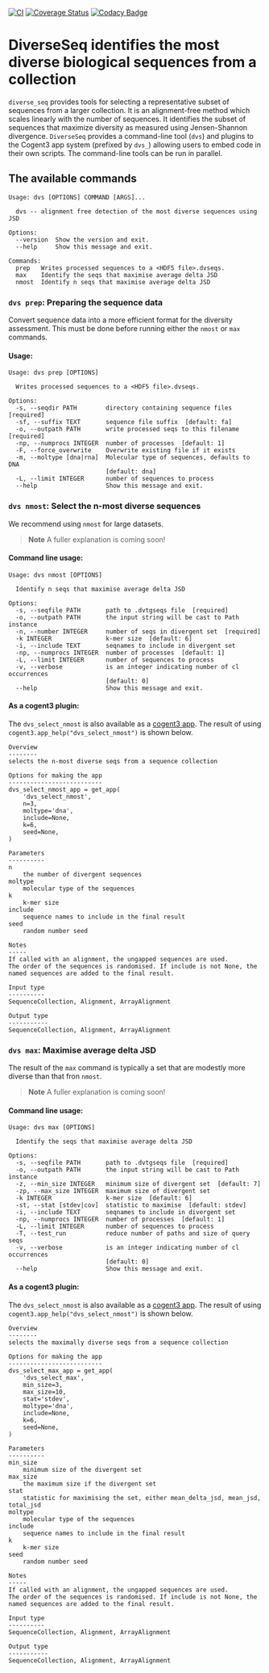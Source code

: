 [![CI](https://github.com/HuttleyLab/DiverseSeq/actions/workflows/ci.yml/badge.svg)](https://github.com/HuttleyLab/DiverseSeq/actions/workflows/ci.yml)
[![Coverage Status](https://coveralls.io/repos/github/HuttleyLab/DiverseSeq/badge.svg?branch=main)](https://coveralls.io/github/HuttleyLab/DiverseSeq?branch=main)
[![Codacy Badge](https://app.codacy.com/project/badge/Grade/ef3010ea162f47a2a5a44e0f3f6ed1f0)](https://app.codacy.com/gh/HuttleyLab/DiverseSeq/dashboard?utm_source=gh&utm_medium=referral&utm_content=&utm_campaign=Badge_grade)

# DiverseSeq identifies the most diverse biological sequences from a collection

`diverse_seq` provides tools for selecting a representative subset of sequences from a larger collection. It is an alignment-free method which scales linearly with the number of sequences.  It identifies the subset of sequences that maximize diversity as measured using Jensen-Shannon divergence. `DiverseSeq` provides a command-line tool (`dvs`) and plugins to the Cogent3 app system (prefixed by `dvs_`) allowing users to embed code in their own scripts. The command-line tools can be run in parallel.

## The available commands

<!-- [[[cog
import cog
from diverse_seq.cli import main
from click.testing import CliRunner
runner = CliRunner()
result = runner.invoke(main, ["--help"])
help = result.output.replace("Usage: main", "Usage: dvs")
cog.out(
    "```\n{}\n```".format(help)
)
]]] -->
```
Usage: dvs [OPTIONS] COMMAND [ARGS]...

  dvs -- alignment free detection of the most diverse sequences using JSD

Options:
  --version  Show the version and exit.
  --help     Show this message and exit.

Commands:
  prep   Writes processed sequences to a <HDF5 file>.dvseqs.
  max    Identify the seqs that maximise average delta JSD
  nmost  Identify n seqs that maximise average delta JSD

```
<!-- [[[end]]] -->

### `dvs prep`: Preparing the sequence data

Convert sequence data into a more efficient format for the diversity assessment. This must be done before running either the `nmost` or `max` commands.

#### Usage:

<!-- [[[cog
import cog
from diverse_seq.cli import main
from click.testing import CliRunner
runner = CliRunner()
result = runner.invoke(main, ["prep", "--help"])
help = result.output.replace("Usage: main", "Usage: dvs")
cog.out(
    "```\n{}\n```".format(help)
)
]]] -->
```
Usage: dvs prep [OPTIONS]

  Writes processed sequences to a <HDF5 file>.dvseqs.

Options:
  -s, --seqdir PATH        directory containing sequence files  [required]
  -sf, --suffix TEXT       sequence file suffix  [default: fa]
  -o, --outpath PATH       write processed seqs to this filename  [required]
  -np, --numprocs INTEGER  number of processes  [default: 1]
  -F, --force_overwrite    Overwrite existing file if it exists
  -m, --moltype [dna|rna]  Molecular type of sequences, defaults to DNA
                           [default: dna]
  -L, --limit INTEGER      number of sequences to process
  --help                   Show this message and exit.

```
<!-- [[[end]]] -->

### `dvs nmost`: Select the n-most diverse sequences

We recommend using `nmost` for large datasets.

> **Note**
> A fuller explanation is coming soon!

#### Command line usage:

<!-- [[[cog
import cog
from diverse_seq.cli import main
from click.testing import CliRunner
runner = CliRunner()
result = runner.invoke(main, ["nmost", "--help"])
help = result.output.replace("Usage: main", "Usage: dvs")
cog.out(
    "```\n{}\n```".format(help)
)
]]] -->
```
Usage: dvs nmost [OPTIONS]

  Identify n seqs that maximise average delta JSD

Options:
  -s, --seqfile PATH       path to .dvtgseqs file  [required]
  -o, --outpath PATH       the input string will be cast to Path instance
  -n, --number INTEGER     number of seqs in divergent set  [required]
  -k INTEGER               k-mer size  [default: 6]
  -i, --include TEXT       seqnames to include in divergent set
  -np, --numprocs INTEGER  number of processes  [default: 1]
  -L, --limit INTEGER      number of sequences to process
  -v, --verbose            is an integer indicating number of cl occurrences
                           [default: 0]
  --help                   Show this message and exit.

```
<!-- [[[end]]] -->

#### As a cogent3 plugin:

The `dvs_select_nmost` is also available as a [cogent3 app](https://cogent3.org/doc/app/index.html). The result of using `cogent3.app_help("dvs_select_nmost")` is shown below.

<!-- [[[cog
import cog
import contextlib
import io


from cogent3 import app_help

buffer = io.StringIO()

with contextlib.redirect_stdout(buffer):
  app_help("dvs_select_nmost")
cog.out(
    "```\n{}\n```".format(buffer.getvalue())
)
]]] -->
```
Overview
--------
selects the n-most diverse seqs from a sequence collection

Options for making the app
--------------------------
dvs_select_nmost_app = get_app(
    'dvs_select_nmost',
    n=3,
    moltype='dna',
    include=None,
    k=6,
    seed=None,
)

Parameters
----------
n
    the number of divergent sequences
moltype
    molecular type of the sequences
k
    k-mer size
include
    sequence names to include in the final result
seed
    random number seed

Notes
-----
If called with an alignment, the ungapped sequences are used.
The order of the sequences is randomised. If include is not None, the
named sequences are added to the final result.

Input type
----------
SequenceCollection, Alignment, ArrayAlignment

Output type
-----------
SequenceCollection, Alignment, ArrayAlignment

```
<!-- [[[end]]] -->

### `dvs max`: Maximise average delta JSD

The result of the `max` command is typically a set that are modestly more diverse than that fron `nmost`.

> **Note**
> A fuller explanation is coming soon!

#### Command line usage:

<!-- [[[cog
import cog
from diverse_seq.cli import main
from click.testing import CliRunner
runner = CliRunner()
result = runner.invoke(main, ["max", "--help"])
help = result.output.replace("Usage: main", "Usage: dvs")
cog.out(
    "```\n{}\n```".format(help)
)
]]] -->
```
Usage: dvs max [OPTIONS]

  Identify the seqs that maximise average delta JSD

Options:
  -s, --seqfile PATH       path to .dvtgseqs file  [required]
  -o, --outpath PATH       the input string will be cast to Path instance
  -z, --min_size INTEGER   minimum size of divergent set  [default: 7]
  -zp, --max_size INTEGER  maximum size of divergent set
  -k INTEGER               k-mer size  [default: 6]
  -st, --stat [stdev|cov]  statistic to maximise  [default: stdev]
  -i, --include TEXT       seqnames to include in divergent set
  -np, --numprocs INTEGER  number of processes  [default: 1]
  -L, --limit INTEGER      number of sequences to process
  -T, --test_run           reduce number of paths and size of query seqs
  -v, --verbose            is an integer indicating number of cl occurrences
                           [default: 0]
  --help                   Show this message and exit.

```
<!-- [[[end]]] -->


#### As a cogent3 plugin:

The `dvs_select_nmost` is also available as a [cogent3 app](https://cogent3.org/doc/app/index.html). The result of using `cogent3.app_help("dvs_select_nmost")` is shown below.

<!-- [[[cog
import cog
import contextlib
import io


from cogent3 import app_help

buffer = io.StringIO()

with contextlib.redirect_stdout(buffer):
  app_help("dvs_select_max")
cog.out(
    "```\n{}\n```".format(buffer.getvalue())
)
]]] -->
```
Overview
--------
selects the maximally diverse seqs from a sequence collection

Options for making the app
--------------------------
dvs_select_max_app = get_app(
    'dvs_select_max',
    min_size=3,
    max_size=10,
    stat='stdev',
    moltype='dna',
    include=None,
    k=6,
    seed=None,
)

Parameters
----------
min_size
    minimum size of the divergent set
max_size
    the maximum size if the divergent set
stat
    statistic for maximising the set, either mean_delta_jsd, mean_jsd, total_jsd
moltype
    molecular type of the sequences
include
    sequence names to include in the final result
k
    k-mer size
seed
    random number seed

Notes
-----
If called with an alignment, the ungapped sequences are used.
The order of the sequences is randomised. If include is not None, the
named sequences are added to the final result.

Input type
----------
SequenceCollection, Alignment, ArrayAlignment

Output type
-----------
SequenceCollection, Alignment, ArrayAlignment

```
<!-- [[[end]]] -->

